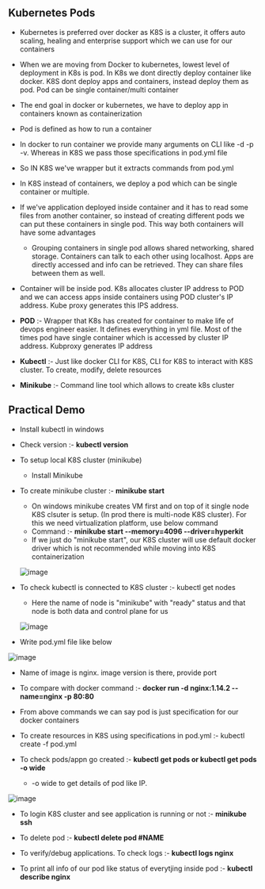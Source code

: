 Kubernetes Pods
-
- Kubernetes is preferred over docker as K8S is a cluster, it offers auto scaling, healing and enterprise support which we can use for our containers
- When we are moving from Docker to kubernetes, lowest level of deployment in K8s is pod. In K8s we dont directly deploy container like docker. K8S dont deploy apps and containers, instead deploy them as pod. Pod can be single container/multi container
- The end goal in docker or kubernetes, we have to deploy app in containers known as containerization

- Pod is defined as how to run a container
- In docker to run container we provide many arguments on CLI like -d -p -v. Whereas in K8S we pass those specifications in pod.yml file
- So IN K8S we've wrapper but it extracts commands from pod.yml

- In K8S instead of containers, we deploy a pod which can be single container or multiple. 
- If we've application deployed inside container and it has to read some files from another container, so instead of creating different pods we can put these containers in single pod. This way both containers will have some advantages
  - Grouping containers in single pod allows shared networking, shared storage. Containers can talk to each other using localhost. Apps are directly accessed and info can be retrieved. They can share files between them as well.
 - Container will be inside pod. K8s allocates cluster IP address to POD and we can access apps inside containers using POD cluster's IP address. Kube proxy generates this IPS address.

 - **POD** :- Wrapper that K8s has created for container to make life of devops engineer easier. It defines everything in yml file. Most of the times pod have single container which is accessed by cluster IP address. Kubproxy generates IP address

 - **Kubectl** :- Just like docker CLI for K8S, CLI for K8S to interact with K8S cluster. To create, modify, delete resources

 - **Minikube** :- Command line tool which allows to create k8s cluster

Practical Demo
-
- Install kubectl in windows
- Check version :- **kubectl version**
- To setup local K8S cluster (minikube)
  - Install Minikube
 
- To create minikube cluster :- **minikube start**
  - On windows minikube creates VM first and on top of it single node K8S clsuter is setup. (In prod there is multi-node K8S cluster). For this we need virtualization platform, use below command
  - Command :- **minikube start --memory=4096 --driver=hyperkit**
  - If we just do "minikube start", our K8S cluster will use default docker driver which is not recommended while moving into K8S containerization
 
  ![image](https://github.com/user-attachments/assets/2d1a9295-0804-4834-9473-581316d5abcc)

- To check kubectl is connected to K8S cluster :- kubectl get nodes
  - Here the name of node is "minikube" with "ready" status and that node is both data and control plane for us
 
  ![image](https://github.com/user-attachments/assets/ca0ae248-64fa-4e4a-b31e-afe4ee96ecbd)


- Write pod.yml file like below

![image](https://github.com/user-attachments/assets/b5b1ca83-e193-4ea8-95f0-0199f50744ab)

- Name of image is nginx. image version is there, provide port
- To compare with docker command :- **docker run -d nginx:1.14.2 --name=nginx -p 80:80**
- From above commands we can say pod is just specification for our docker containers

- To create resources in K8S using specifications in pod.yml :- kubectl create -f pod.yml
- To check pods/appn go created :- **kubectl get pods or kubectl get pods -o wide**
  - -o wide to get details of pod like IP. 

![image](https://github.com/user-attachments/assets/7fb84542-506a-412d-8783-22a37b120bb6)

- To login K8S cluster and see application is running or not :- **minikube ssh**
  
- To delete pod :- **kubectl delete pod #NAME**

- To verify/debug applications. To check logs :- **kubectl logs nginx**
- To print all info of our pod like status of everytjing inside pod :- **kubectl describe nginx**
